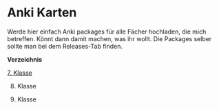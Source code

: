 # Anki Karten

Werde hier einfach Anki packages für alle Fächer hochladen, die mich betreffen. Könnt dann damit machen, was ihr wollt.
Die Packages selber sollte man bei dem Releases-Tab finden.


**Verzeichnis**

[7. Klasse](https://github.com/Iwan6874/iwan-anki-9/blob/main/7-Klasse.md "7. Klasse")

8. Klasse

9. Klasse
